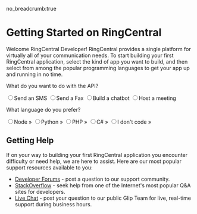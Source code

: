 no_breadcrumb:true

# Getting Started on RingCentral

Welcome RingCentral Developer! RingCentral provides a single platform for virtually all of your communication needs. To start building your first RingCentral application, select the kind of app you want to build, and then select from among the popular programming languages to get your app up and running in no time.

<p>What do you want to do with the API?</p>
<div class="use-case-select btn-group btn-group-toggle" data-toggle="buttons" role="group">
<label data-toggle="button" class="btn btn-light active" href="#"><input type="radio" selected name="use-case" value="sms">Send an SMS</label>
<label data-toggle="button" class="btn btn-light" href="#"><input type="radio" name="use-case" value="fax">Send a Fax</label>
<label data-toggle="button" class="btn btn-light" href="#"><input type="radio" name="use-case" value="chat">Build a chatbot</label>
<label data-toggle="button" class="btn btn-light" href="#"><input type="radio" name="use-case" value="meeting">Host a meeting</label>
</div>

<p>What language do you prefer?</p>
<div class="language-select btn-group btn-group-toggle" data-toggle="buttons" role="group">
<label data-toggle="button" class="btn btn-light" href="#"><input type="radio" name="language" value="node">Node &raquo;</label>
<label data-toggle="button" class="btn btn-light" href="#"><input type="radio" name="language" value="python">Python &raquo;</label>
<label data-toggle="button" class="btn btn-light" href="#"><input type="radio" name="language" value="php">PHP &raquo;</label>
<label data-toggle="button" class="btn btn-light" href="#"><input type="radio" name="language" value="c#">C# &raquo;</label>
<label data-toggle="button" class="btn btn-light" href="#"><input type="radio" name="language" value="no-code">I don't code &raquo;</label>
</div>

## Getting Help

If on your way to building your first RingCentral application you encounter difficulty or need help, we are here to assist. Here are our most popular support resources available to you:

* [Developer Forums](https://devcommunity.ringcentral.com/) - post a question to our support community.
* [StackOverflow](http://stackoverflow.com/questions/tagged/ringcentral) - seek help from one of the Internet's most popular Q&A sites for developers.
* [Live Chat](https://developer.ringcentral.com/community.html) - post your question to our public Glip Team for live, real-time support during business hours. 